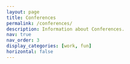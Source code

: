 ```yaml
---
layout: page
title: Conferences
permalink: /conferences/
description: Information about Conferences.
nav: true
nav_order: 3
display_categories: [work, fun]
horizontal: false
---
```


